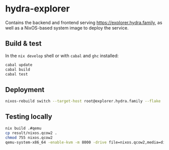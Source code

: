 # hydra-explorer

Contains the backend and frontend serving https://explorer.hydra.family, as well as a NixOS-based system image to deploy the service.

## Build & test

In the `nix develop` shell or with `cabal` and `ghc` installed:

``` sh
cabal update
cabal build
cabal test
```

## Deployment

```sh
nixos-rebuild switch --target-host root@explorer.hydra.family --flake .#hydra-explorer --use-remote-sudo
```

## Testing locally

```sh
nix build .#qemu
cp result/nixos.qcow2 .
chmod 755 nixos.qcow2
qemu-system-x86_64 -enable-kvm -m 8000 -drive file=nixos.qcow2,media=disk,if=virtio -nic user,model=virtio
```
